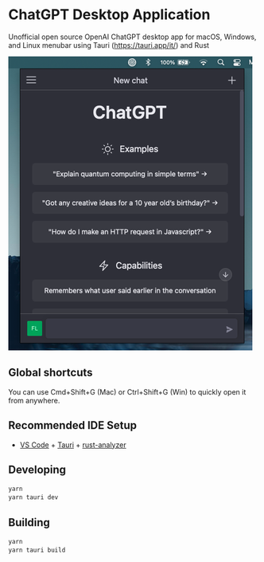 # ChatGPT Desktop Application

Unofficial open source OpenAI ChatGPT desktop app for macOS, Windows, and Linux menubar using Tauri (<https://tauri.app/it/>) and Rust

![screen](screenshot.png)

## Global shortcuts

You can use Cmd+Shift+G (Mac) or Ctrl+Shift+G (Win) to quickly open it from anywhere.

## Recommended IDE Setup

- [VS Code](https://code.visualstudio.com/) + [Tauri](https://marketplace.visualstudio.com/items?itemName=tauri-apps.tauri-vscode) + [rust-analyzer](https://marketplace.visualstudio.com/items?itemName=rust-lang.rust-analyzer)

## Developing

```bash
yarn
yarn tauri dev
```

## Building

```bash
yarn
yarn tauri build
```
